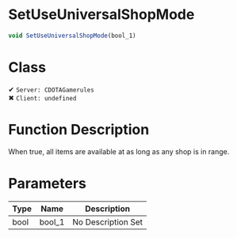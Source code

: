 # SetUseUniversalShopMode
```js
void SetUseUniversalShopMode(bool_1)
```
# Class
✔ `Server: CDOTAGamerules`  
✖ `Client: undefined`  

# Function Description
When true, all items are available at as long as any shop is in range.
# Parameters
Type|Name|Description
--|--|--
bool|bool_1|No Description Set
